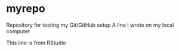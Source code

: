 # myrepo
Repository for testing my Git/GitHub setup
A line I wrote on my local computer 

This line is from RStudio